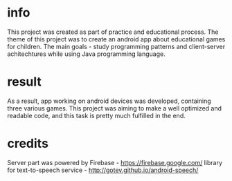 # info

This project was created as part of practice and educational process. The theme of this project was to create an android app about educational games for children.
The main goals - study programming patterns and client-server achitechtures while using Java programming language. 

# result

As a result, app working on android devices was developed, containing three various games. 
This project was aiming to make a well optimized and readable code, and this task is pretty much fulfilled in the end.

# credits

Server part was powered by Firebase   - https://firebase.google.com/
library for text-to-speech service    - http://gotev.github.io/android-speech/
